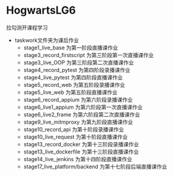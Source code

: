 # HogwartsLG6
拉勾测开课程学习

- taskwork文件夹为课后作业
  - stage1_live_base 为第一阶段直播课作业
  - stage3_record_firstscript 为第三阶段第一次直播课作业
  - stage3_live_OOP 为第三阶段第二次直播课作业
  - stage4_record_pytest 为第四阶段录播课作业
  - stage4_live_pytest 为第四阶段直播课作业
  - stage5_record_web 为第五阶段录播课作业
  - stage5_live_web 为第五阶段直播课作业
  - stage6_record_appium 为第六阶段录播课作业
  - stage6_live1_appium 为第六阶段第一次直播课作业
  - stage6_live2_frame 为第六阶段第二次直播课作业
  - stage9_live_mitmproxy 为第九阶段直播课作业
  - stage10_record_api 为第十阶段录播课作业
  - stage10_live_request 为第十阶段直播课作业
  - stage13_record_docker 为第十三阶段录播课作业
  - stage13_live_dockerfile 为第十三阶段直播课作业
  - stage14_live_jenkins 为第十四阶段直播课作业
  - stage17_live_platform/backend 为第十七阶段后端直播课作业

